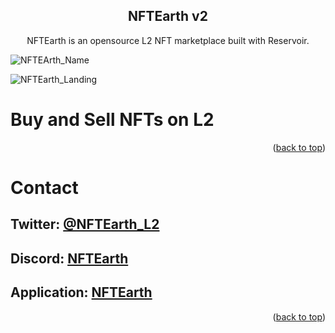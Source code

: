 <h2 align="center">NFTEarth v2 </h2>
  <p align="center">
NFTEarth is an opensource L2 NFT marketplace built with Reservoir.

![NFTEArth_Name](https://user-images.githubusercontent.com/29180454/217692985-4e705c2e-0656-4354-a241-0153c3f60bfd.png)


<!-- ABOUT THE PROJECT -->
![NFTEarth_Landing](https://user-images.githubusercontent.com/29180454/217693445-fdd50edc-cc9e-451b-b237-d15203db6251.png)

# Buy and Sell NFTs on L2


<p align="right">(<a href="#top">back to top</a>)</p>

<!-- CONTACT -->

# Contact

## Twitter: [@NFTEarth_L2](https://twitter.com/NFTEarth_L2)
## Discord: [NFTEarth](https://discord.gg/nftearth)
## Application: [NFTEarth](https://nftearth.exchange)

<p align="right">(<a href="#top">back to top</a>)</p>

